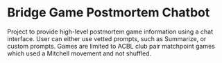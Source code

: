 # Bridge Game Postmortem Chatbot

Project to provide high-level postmortem game information using a chat interface. User can either use vetted prompts, such as Summarize, or custom prompts. Games are limited to ACBL club pair matchpoint games which used a Mitchell movement and not shuffled.
